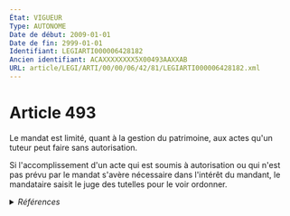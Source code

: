 ```yaml
---
État: VIGUEUR
Type: AUTONOME
Date de début: 2009-01-01
Date de fin: 2999-01-01
Identifiant: LEGIARTI000006428182
Ancien identifiant: ACAXXXXXXXX5X00493AAXXAB
URL: article/LEGI/ARTI/00/00/06/42/81/LEGIARTI000006428182.xml
---
```


<h1>Article 493</h1>

Le mandat est limité, quant à la gestion du patrimoine, aux actes qu'un tuteur
peut faire sans autorisation.<br />

Si l'accomplissement d'un acte qui est soumis à autorisation ou qui n'est pas
prévu par le mandat s'avère nécessaire dans l'intérêt du mandant, le mandataire
saisit le juge des tutelles pour le voir ordonner.


<details>
  <summary><em>Références</em></summary>

  <h2>Articles faisant référence à l'article</h2>
  
  <ul>
    <li>
      <a href="https://legal.tricoteuses.fr//redirection/LEGIARTI000006284898?vers=git&vers=legifrance">LOI n° 2007-308 du 5 mars 2007 portant réforme de la protection juridique des majeurs - article 7 ENTIEREMENT_MODIF</a> MODIFICATION cible
    </li>
  </ul>
  
  <h2>Références faites par l'article</h2>
  
  <ul>
    <li>
      1968-01-03 CITATION cible <a href="https://legal.tricoteuses.fr//redirection/LEGIARTI000023480628?vers=git&vers=legifrance">Loi n° 68-5 du 3 janvier 1968 portant réforme du droit des incapables majeurs - article 10 AUTONOME VIGUEUR, en vigueur depuis le 2012-01-01</a>
    </li>
    <li>
      1968-01-03 CITATION cible <a href="https://legal.tricoteuses.fr//redirection/LEGIARTI000006283898?vers=git&vers=legifrance">Loi n° 68-5 du 3 janvier 1968 portant réforme du droit des incapables majeurs - article 17 AUTONOME VIGUEUR, en vigueur depuis le 1968-11-01</a>
    </li>
    <li>
      2007-03-05 MODIFICATION source <a href="https://legal.tricoteuses.fr//redirection/LEGIARTI000006284898?vers=git&vers=legifrance">LOI n° 2007-308 du 5 mars 2007 portant réforme de la protection juridique des majeurs - article 7 ENTIEREMENT_MODIF</a>
    </li>
    <li>
      2999-01-01 CITATION cible <a href="https://legal.tricoteuses.fr//redirection/LEGIARTI000006518766?vers=git&vers=legifrance">Code de l'organisation judiciaire - article L322-2 AUTONOME ABROGE, en vigueur du 2002-09-10 au 2006-06-09</a>
    </li>
    <li>
      2999-01-01 CITATION cible <a href="https://legal.tricoteuses.fr//redirection/LEGIARTI000006428311?vers=git&vers=legifrance">Code civil - article 507 AUTONOME MODIFIE, en vigueur du 1968-11-01 au 2009-01-01</a>
    </li>
    <li>
      2999-01-01 CITATION cible <a href="https://legal.tricoteuses.fr//redirection/LEGIARTI000050505810?vers=git&vers=legifrance">Code de procédure civile - article 1259-3 AUTONOME VIGUEUR, en vigueur depuis le 2024-11-18</a>
    </li>
    <li>
      2999-01-01 CITATION cible <a href="https://legal.tricoteuses.fr//redirection/LEGIARTI000020030911?vers=git&vers=legifrance">Code de procédure civile - article 1259-5 AUTONOME MODIFIE, en vigueur du 2009-01-01 au 2009-12-27</a>
    </li>
    <li>
      CODIFICATION source Loi 1803-03-14
    </li>
    <li>
      2999-01-01 CITATION cible <a href="https://legal.tricoteuses.fr//redirection/LEGIARTI000006412293?vers=git&vers=legifrance">Code de procédure civile - article 1256 AUTONOME MODIFIE, en vigueur du 2005-01-01 au 2009-01-01</a>
    </li>
  </ul>
</details>
